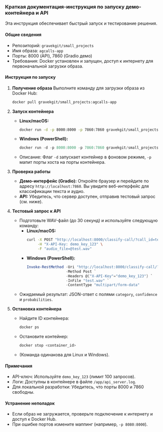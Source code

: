 ### Краткая документация-инструкция по запуску демо-контейнера и API

Эта инструкция обеспечивает быстрый запуск и тестирование решения.

#### Общие сведения
- Репозиторий: `gravekgit/small_projects`
- Имя образа: `agcalls-app`
- Порты: 8000 (API), 7860 (Gradio демо)
- Требования: Docker установлен и запущен, доступ к интернету для первоначальной загрузки образа.

#### Инструкция по запуску

1. **Получение образа**
   Выполните команду для загрузки образа из Docker Hub:
   ```bash
   docker pull gravekgit/small_projects:agcalls-app
   ```

2. **Запуск контейнера**
   - **Linux/macOS:**
     ```bash
     docker run -d -p 8000:8000 -p 7860:7860 gravekgit/small_projects:agcalls-app
     ```
   - **Windows (PowerShell):**
     ```powershell
     docker run -d -p 8000:8000 -p 7860:7860 gravekgit/small_projects:agcalls-app
     ```
   - Описание: Флаг `-d` запускает контейнер в фоновом режиме, `-p` мапит порты хоста на порты контейнера.

3. **Проверка работы**
   - **Демо-интерфейс (Gradio):** Откройте браузер и перейдите по адресу `http://localhost:7860`. Вы увидите веб-интерфейс для классификации текста и аудио.
   - **API:** Убедитесь, что сервер доступен, отправив тестовый запрос (см. ниже).

4. **Тестовый запрос к API**
   - Подготовьте WAV-файл (до 30 секунд) и используйте следующую команду:
     - **Linux/macOS:**
       ```bash
       curl -X POST "http://localhost:8000/classify-call/?call_id=test123" \
            -H "X-API-Key: demo_key_123" \
            -F "audio_file=@test.wav"
       ```
     - **Windows (PowerShell):**
       ```powershell
       Invoke-RestMethod -Uri "http://localhost:8000/classify-call/?call_id=test123" `
                         -Method Post `
                         -Headers @{"X-API-Key"="demo_key_123"} `
                         -InFile "test.wav" `
                         -ContentType "multipart/form-data"
       ```
   - Ожидаемый результат: JSON-ответ с полями `category`, `confidence` и `probabilities`.

5. **Остановка контейнера**
   - Найдите ID контейнера:
     ```bash
     docker ps
     ```
   - Остановите контейнер:
     ```bash
     docker stop <container_id>
     ```
   - (Команда одинакова для Linux и Windows).

#### Примечания
- API-ключ: Используйте `demo_key_123` (лимит 100 запросов).
- Логи: Доступны в контейнере в файле `/app/api_server.log`.
- Для локальной разработки: Убедитесь, что порты 8000 и 7860 свободны.

#### Устранение неполадок
- Если образ не загружается, проверьте подключение к интернету и доступ к Docker Hub.
- При ошибке портов измените маппинг (например, `-p 8080:8000`).

